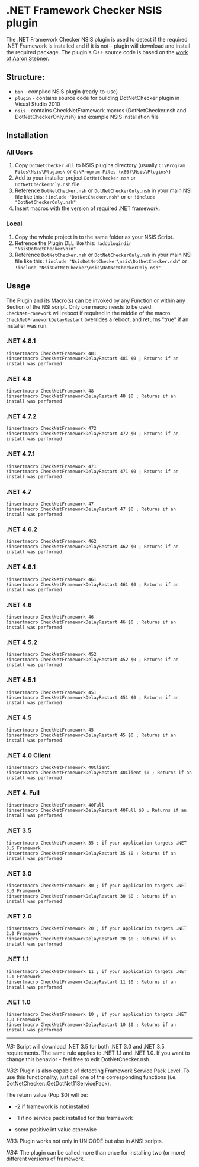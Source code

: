 # .NET Framework Checker NSIS plugin
The .NET Framework Checker NSIS plugin is used to detect if the required .NET Framework is installed and if it is not - plugin will download and install the required package. The plugin's C++ source code is based on the [work of Aaron Stebner](http://blogs.msdn.com/b/astebner/archive/2009/06/16/9763379.aspx).

## Structure:
 - `bin` - compiled NSIS plugin (ready-to-use)
 - `plugin` - contains source code for building DotNetChecker plugin in Visual Studio 2010
 - `nsis` - contains CheckNetFramework macros (DotNetChecker.nsh and DotNetCheckerOnly.nsh) and example NSIS installation file

## Installation

### All Users
1. Copy `DotNetChecker.dll` to NSIS plugins directory (usually `C:\Program Files\Nsis\Plugins\` or `C:\Program Files (x86)\Nsis\Plugins\`)
2. Add to your installer project `DotNetChecker.nsh` or `DotNetCheckerOnly.nsh` file
3. Reference `DotNetChecker.nsh` or `DotNetCheckerOnly.nsh` in your main NSI file like this:
		`!include "DotNetChecker.nsh"` or or `!include "DotNetCheckerOnly.nsh"`
4. Insert macros with the version of required .NET framework.

### Local
1. Copy the whole project in to the same folder as your NSIS Script.
2. Refrence the Plugin DLL like this: `!addplugindir "NsisDotNetChecker\bin"`
3. Reference `DotNetChecker.nsh` or `DotNetCheckerOnly.nsh` in your main NSI file like this: `!include "NsisDotNetChecker\nsis\DotNetChecker.nsh"` or `!include "NsisDotNetChecker\nsis\DotNetCheckerOnly.nsh"`

## Usage

The Plugin and its Macro(s) can be invoked by any Function or within any Section of the NSI script.
Only one macro needs to be used:
`CheckNetFramework` will reboot if required in the middle of the macro
`CheckNetFrameworkDelayRestart` overrides a reboot, and returns "true" if an installer was run.

### .NET 4.8.1

	!insertmacro CheckNetFramework 481
	!insertmacro CheckNetFrameworkDelayRestart 481 $0 ; Returns if an install was performed

### .NET 4.8

	!insertmacro CheckNetFramework 48
	!insertmacro CheckNetFrameworkDelayRestart 48 $0 ; Returns if an install was performed

### .NET 4.7.2

	!insertmacro CheckNetFramework 472
	!insertmacro CheckNetFrameworkDelayRestart 472 $0 ; Returns if an install was performed

### .NET 4.7.1

	!insertmacro CheckNetFramework 471
	!insertmacro CheckNetFrameworkDelayRestart 471 $0 ; Returns if an install was performed

### .NET 4.7

	!insertmacro CheckNetFramework 47
	!insertmacro CheckNetFrameworkDelayRestart 47 $0 ; Returns if an install was performed

### .NET 4.6.2

	!insertmacro CheckNetFramework 462
	!insertmacro CheckNetFrameworkDelayRestart 462 $0 ; Returns if an install was performed

### .NET 4.6.1

	!insertmacro CheckNetFramework 461
	!insertmacro CheckNetFrameworkDelayRestart 461 $0 ; Returns if an install was performed
	
### .NET 4.6

	!insertmacro CheckNetFramework 46
	!insertmacro CheckNetFrameworkDelayRestart 46 $0 ; Returns if an install was performed

### .NET 4.5.2

	!insertmacro CheckNetFramework 452
	!insertmacro CheckNetFrameworkDelayRestart 452 $0 ; Returns if an install was performed

### .NET 4.5.1

	!insertmacro CheckNetFramework 451
	!insertmacro CheckNetFrameworkDelayRestart 451 $0 ; Returns if an install was performed

### .NET 4.5

	!insertmacro CheckNetFramework 45
	!insertmacro CheckNetFrameworkDelayRestart 45 $0 ; Returns if an install was performed

### .NET 4.0 Client

	!insertmacro CheckNetFramework 40Client
	!insertmacro CheckNetFrameworkDelayRestart 40Client $0 ; Returns if an install was performed

### .NET 4. Full

	!insertmacro CheckNetFramework 40Full
	!insertmacro CheckNetFrameworkDelayRestart 40Full $0 ; Returns if an install was performed

### .NET 3.5

	!insertmacro CheckNetFramework 35 ; if your application targets .NET 3.5 Framework
	!insertmacro CheckNetFrameworkDelayRestart 35 $0 ; Returns if an install was performed

### .NET 3.0

	!insertmacro CheckNetFramework 30 ; if your application targets .NET 3.0 Framework
	!insertmacro CheckNetFrameworkDelayRestart 30 $0 ; Returns if an install was performed

### .NET 2.0

	!insertmacro CheckNetFramework 20 ; if your application targets .NET 2.0 Framework
	!insertmacro CheckNetFrameworkDelayRestart 20 $0 ; Returns if an install was performed

### .NET 1.1

	!insertmacro CheckNetFramework 11 ; if your application targets .NET 1.1 Framework
	!insertmacro CheckNetFrameworkDelayRestart 11 $0 ; Returns if an install was performed

### .NET 1.0

	!insertmacro CheckNetFramework 10 ; if your application targets .NET 1.0 Framework
	!insertmacro CheckNetFrameworkDelayRestart 10 $0 ; Returns if an install was performed

---

*NB:* Script will download .NET 3.5 for both .NET 3.0 and .NET 3.5 requirements. The same rule applies to .NET 1.1 and .NET 1.0. If you want to change this behavior - feel free to edit DotNetChecker.nsh.

*NB2:* Plugin is also capable of detecting Framework Service Pack Level. To use this functionality, just call one of the corresponding functions (i.e. DotNetChecker::GetDotNet11ServicePack). 

The return value (Pop $0) will be:

- -2 if framework is not installed

- -1 if no service pack installed for this framework

- some positive int value otherwise

*NB3:* Plugin works not only in UNICODE but also in ANSI scripts.

*NB4:* The plugin can be called more than once for installing two (or more) different versions of framework.
